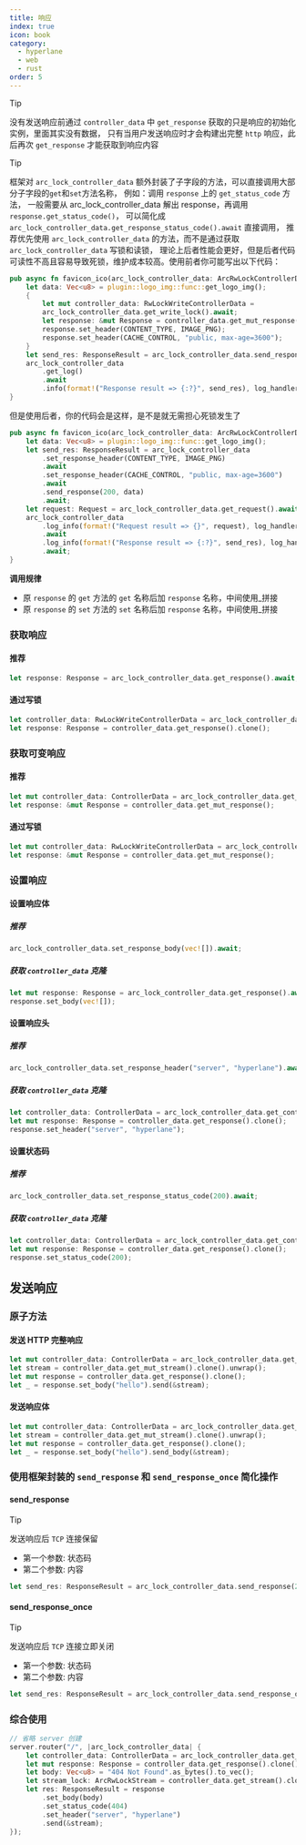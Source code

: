 ```yaml
---
title: 响应
index: true
icon: book
category:
  - hyperlane
  - web
  - rust
order: 5
---
```


> [!tip]
> 没有发送响应前通过 `controller_data` 中 `get_response` 获取的只是响应的初始化实例，里面其实没有数据，
> 只有当用户发送响应时才会构建出完整 `http` 响应，此后再次 `get_response` 才能获取到响应内容

> [!tip]
> 框架对 `arc_lock_controller_data` 额外封装了子字段的方法，可以直接调用大部分子字段的`get`和`set`方法名称，
> 例如：调用 `response` 上的 `get_status_code` 方法，
> 一般需要从 arc_lock_controller_data 解出 response，再调用 `response.get_status_code()`，
> 可以简化成 `arc_lock_controller_data.get_response_status_code().await` 直接调用，
> 推荐优先使用 `arc_lock_controller_data` 的方法，而不是通过获取 `arc_lock_controller_data` 写锁和读锁，
> 理论上后者性能会更好，但是后者代码可读性不高且容易导致死锁，维护成本较高。使用前者你可能写出以下代码：
>
> ```rust
> pub async fn favicon_ico(arc_lock_controller_data: ArcRwLockControllerData) {
>     let data: Vec<u8> = plugin::logo_img::func::get_logo_img();
>     {
>         let mut controller_data: RwLockWriteControllerData =
>         arc_lock_controller_data.get_write_lock().await;
>         let response: &mut Response = controller_data.get_mut_response();
>         response.set_header(CONTENT_TYPE, IMAGE_PNG);
>         response.set_header(CACHE_CONTROL, "public, max-age=3600");
>     }
>     let send_res: ResponseResult = arc_lock_controller_data.send_response(200, data).await;
>     arc_lock_controller_data
>         .get_log()
>         .await
>         .info(format!("Response result => {:?}", send_res), log_handler);
> }
> ```
>
> 但是使用后者，你的代码会是这样，是不是就无需担心死锁发生了
>
> ```rust
> pub async fn favicon_ico(arc_lock_controller_data: ArcRwLockControllerData) {
>     let data: Vec<u8> = plugin::logo_img::func::get_logo_img();
>     let send_res: ResponseResult = arc_lock_controller_data
>         .set_response_header(CONTENT_TYPE, IMAGE_PNG)
>         .await
>         .set_response_header(CACHE_CONTROL, "public, max-age=3600")
>         .await
>         .send_response(200, data)
>         .await;
>     let request: Request = arc_lock_controller_data.get_request().await;
>     arc_lock_controller_data
>         .log_info(format!("Request result => {}", request), log_handler)
>         .await
>         .log_info(format!("Response result => {:?}", send_res), log_handler)
>         .await;
> }
> ```
>
> **调用规律**
>
> - 原 `response` 的 `get` 方法的 `get` 名称后加 `response` 名称，中间使用\_拼接
> - 原 `response` 的 `set` 方法的 `set` 名称后加 `response` 名称，中间使用\_拼接

### 获取响应

#### 推荐

```rust
let response: Response = arc_lock_controller_data.get_response().await;
```

#### 通过写锁

```rust
let controller_data: RwLockWriteControllerData = arc_lock_controller_data.get_write_lock().await;
let response: Response = controller_data.get_response().clone();
```

### 获取可变响应

#### 推荐

```rust
let mut controller_data: ControllerData = arc_lock_controller_data.get_controller_data().await;
let response: &mut Response = controller_data.get_mut_response();
```

#### 通过写锁

```rust
let mut controller_data: RwLockWriteControllerData = arc_lock_controller_data.get_write_lock().await;
let response: &mut Response = controller_data.get_mut_response();
```

### 设置响应

#### 设置响应体

##### 推荐

```rust
arc_lock_controller_data.set_response_body(vec![]).await;
```

##### 获取 `controller_data` 克隆

```rust
let mut response: Response = arc_lock_controller_data.get_response().await;
response.set_body(vec![]);
```

#### 设置响应头

##### 推荐

```rust
arc_lock_controller_data.set_response_header("server", "hyperlane").await;
```

##### 获取 `controller_data` 克隆

```rust
let controller_data: ControllerData = arc_lock_controller_data.get_controller_data().await;
let mut response: Response = controller_data.get_response().clone();
response.set_header("server", "hyperlane");
```

#### 设置状态码

##### 推荐

```rust
arc_lock_controller_data.set_response_status_code(200).await;
```

##### 获取 `controller_data` 克隆

```rust
let controller_data: ControllerData = arc_lock_controller_data.get_controller_data().await;
let mut response: Response = controller_data.get_response().clone();
response.set_status_code(200);
```

## 发送响应

### 原子方法

#### 发送 HTTP 完整响应

```rust
let mut controller_data: ControllerData = arc_lock_controller_data.get_controller_data().await;
let stream = controller_data.get_mut_stream().clone().unwrap();
let mut response = controller_data.get_response().clone();
let _ = response.set_body("hello").send(&stream);
```

#### 发送响应体

```rust
let mut controller_data: ControllerData = arc_lock_controller_data.get_controller_data().await;
let stream = controller_data.get_mut_stream().clone().unwrap();
let mut response = controller_data.get_response().clone();
let _ = response.set_body("hello").send_body(&stream);
```

### 使用框架封装的 `send_response` 和 `send_response_once` 简化操作

#### send_response

> [!tip]
> 发送响应后 `TCP` 连接保留
>
> - 第一个参数: 状态码
> - 第二个参数: 内容

```rust
let send_res: ResponseResult = arc_lock_controller_data.send_response(200, "hello hyperlane");
```

#### send_response_once

> [!tip]
> 发送响应后 `TCP` 连接立即关闭
>
> - 第一个参数: 状态码
> - 第二个参数: 内容

```rust
let send_res: ResponseResult = arc_lock_controller_data.send_response_once(200, "hello hyperlane");
```

### 综合使用

```rust
// 省略 server 创建
server.router("/", |arc_lock_controller_data| {
    let controller_data: ControllerData = arc_lock_controller_data.get_controller_data().await;
    let mut response: Response = controller_data.get_response().clone();
    let body: Vec<u8> = "404 Not Found".as_bytes().to_vec();
    let stream_lock: ArcRwLockStream = controller_data.get_stream().clone().unwrap();
    let res: ResponseResult = response
        .set_body(body)
        .set_status_code(404)
        .set_header("server", "hyperlane")
        .send(&stream);
});
```

<Bottom />
